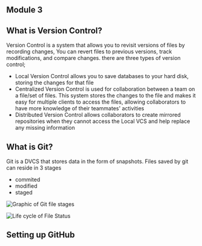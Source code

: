 ## Module 3

## What is Version Control?
Version Control is  a system that allows you to revisit versions of files by recording changes, You can revert files to previous versions, track modifications, and compare changes.
there are three types of version control;
+ Local Version Control allows you to save databases to your hard disk, storing the changes for that file
+ Centralized Version Control is used for collaboration between a team on a file/set of files. This system stores the changes to the file and makes it easy for multiple clients to access the files, allowing collaborators to have more knowledge of their teammates' activities
+ Distributed Version Control allows collaborators to create mirrored repositories when they cannot access the Local VCS and help replace any missing information

## What is Git?
Git is a DVCS that stores data in the form of snapshots.
Files saved by git can reside in 3 stages
+ commited
+ modified
+ staged 

![Graphic of Git file stages](https://blog.udemy.com/wp-content/uploads/2015/08/image066.png)

![Life cycle of File Status](https://blog.udemy.com/wp-content/uploads/2015/08/image006.png)

## Setting up GitHub
